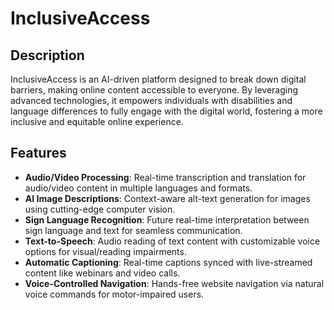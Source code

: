 # InclusiveAccess

## Description
InclusiveAccess is an AI-driven platform designed to break down digital barriers, making online content accessible to everyone. By leveraging advanced technologies, it empowers individuals with disabilities and language differences to fully engage with the digital world, fostering a more inclusive and equitable online experience.

## Features
- **Audio/Video Processing**: Real-time transcription and translation for audio/video content in multiple languages and formats.
- **AI Image Descriptions**: Context-aware alt-text generation for images using cutting-edge computer vision.
- **Sign Language Recognition**: Future real-time interpretation between sign language and text for seamless communication.
- **Text-to-Speech**: Audio reading of text content with customizable voice options for visual/reading impairments.
- **Automatic Captioning**: Real-time captions synced with live-streamed content like webinars and video calls.
- **Voice-Controlled Navigation**: Hands-free website navigation via natural voice commands for motor-impaired users.

